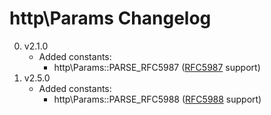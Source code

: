 # http\Params Changelog

0. v2.1.0
	* Added constants:
		* http\Params::PARSE_RFC5987 ([RFC5987](http://tools.ietf.org/html/rfc5987) support)
0. v2.5.0
	* Added constants:
		* http\Params::PARSE_RFC5988 ([RFC5988](http://tools.ietf.org/html/rfc5987) support)
